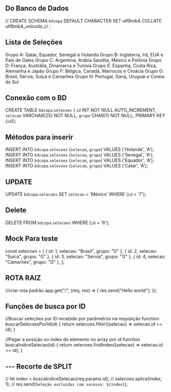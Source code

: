 ## Do Banco de Dados 
// CREATE SCHEMA `bdcopa` DEFAULT CHARACTER SET utf8mb4 COLLATE utf8mb4_unicode_ci ;

## Lista de Seleções

Grupo A: Qatar, Equador, Senegal e Holanda
Grupo B: Inglaterra, Irã, EUA e País de Gales
Grupo C: Argentina, Arábia Saudita, México e Polônia
Grupo D: França, Austrália, Dinamarca e Tunísia
Grupo E: Espanha, Costa Rica, Alemanha e Japão
Grupo F: Bélgica, Canadá, Marrocos e Croácia
Grupo G: Brasil, Sérvia, Suíça e Camarões
Grupo H: Portugal, Gana, Uruguai e Coreia do Sul

## Conexão com o BD

CREATE TABLE `bdcopa`.`selecoes` (
`id` INT NOT NULL AUTO_INCREMENT,
`selecao` VARCHAR(25) NOT NULL,
`grupo` CHAR(1) NOT NULL,
PRIMARY KEY (`id`));

## Métodos para inserir

INSERT INTO `bdcopa`.`selecoes` (`selecao`, `grupo`) VALUES ('Holanda', 'A');
INSERT INTO `bdcopa`.`selecoes` (`selecao`, `grupo`) VALUES ('Senegal', 'A');
INSERT INTO `bdcopa`.`selecoes` (`selecao`, `grupo`) VALUES ('Equador', 'A');
INSERT INTO `bdcopa`.`selecoes` (`selecao`, `grupo`) VALUES ('Catar', 'A');

## UPDATE

UPDATE `bdcopa`.`selecoes` SET `selecao` = 'México' WHERE (`id` = '7');

## Delete

DELETE FROM `bdcopa`.`selecoes` WHERE (`id` = '6');

## Mock Para teste

const selecoes = [
  { id: 1, selecao: "Brasil", grupo: "G" },
  { id: 2, selecao: "Suíca", grupo: "G" },
  { id: 3, selecao: "Sérvia", grupo: "G" },
  { id: 4, selecao: "Camarões", grupo: "G" },
];
## ROTA RAIZ
//criar rota padrão
app.get("/", (req, res) => {
  res.send("Hello world");
});
## Funções de busca por ID

//Buscar seleções por ID recebido por parâmetros na requisição
function buscarSelecoesPorId(id) {
  return selecoes.filter((selecao) => selecao.id == id);
}

//Pegar a posição ou index do elemento no array por id
function buscaIndiceSelecao(id) {
  return selecoes.findIndex((selecao) => selecao.id == id);
}
## --- Recorte de SPLIT
  // let index = buscaIndiceSelecao(req.params.id);
  // selecoes.splice(index, 1);
  // res.send(`Seleção excluidas com sucesso: ${index}`);